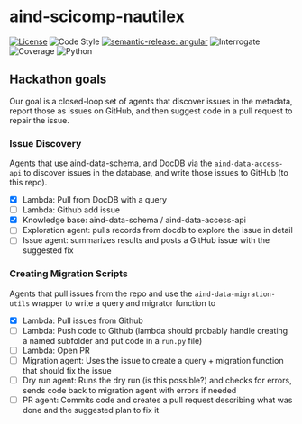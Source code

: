 # aind-scicomp-nautilex

[![License](https://img.shields.io/badge/license-MIT-brightgreen)](LICENSE)
![Code Style](https://img.shields.io/badge/code%20style-black-black)
[![semantic-release: angular](https://img.shields.io/badge/semantic--release-angular-e10079?logo=semantic-release)](https://github.com/semantic-release/semantic-release)
![Interrogate](https://img.shields.io/badge/interrogate-100.0%25-brightgreen)
![Coverage](https://img.shields.io/badge/coverage-100%25-brightgreen?logo=codecov)
![Python](https://img.shields.io/badge/python->=3.10-blue?logo=python)



## Hackathon goals

Our goal is a closed-loop set of agents that discover issues in the metadata, report those as issues on GitHub, and then suggest code in a pull request to repair the issue. 

### Issue Discovery

Agents that use aind-data-schema, and DocDB via the `aind-data-access-api` to discover issues in the database, and write those issues to GitHub (to this repo).

  - [x] Lambda: Pull from DocDB with a query
  - [ ] Lambda: Github add issue
  - [x] Knowledge base: aind-data-schema / aind-data-access-api
  - [ ] Exploration agent: pulls records from docdb to explore the issue in detail
  - [ ] Issue agent: summarizes results and posts a GitHub issue with the suggested fix

### Creating Migration Scripts

Agents that pull issues from the repo and use the `aind-data-migration-utils` wrapper to write a query and migrator function to 

- [x] Lambda: Pull issues from Github
- [ ] Lambda: Push code to Github (lambda should probably handle creating a named subfolder and put code in a `run.py` file)
- [ ] Lambda: Open PR
- [ ] Migration agent: Uses the issue to create a query + migration function that should fix the issue
- [ ] Dry run agent: Runs the dry run (is this possible?) and checks for errors, sends code back to migration agent with errors if needed
- [ ] PR agent: Commits code and creates a pull request describing what was done and the suggested plan to fix it
